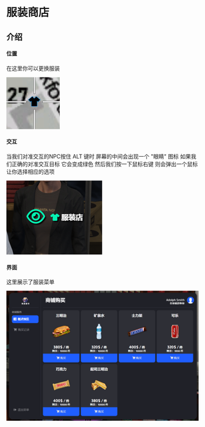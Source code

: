 # 服装商店

## 介绍

#### 位置

在这里你可以更换服装

![](<../.gitbook/assets/image (2) (3) (1).png>)

#### 交互

当我们对准交互的NPC按住 ALT 键时 屏幕的中间会出现一个 "眼睛" 图标 如果我们正确的对准交互目标 它会变成绿色 然后我们按一下鼠标右键 则会弹出一个鼠标 让你选择相应的选项

![](<../.gitbook/assets/image (5) (1).png>)



#### 界面

这里展示了服装菜单

![](<../.gitbook/assets/image (4).png>)
